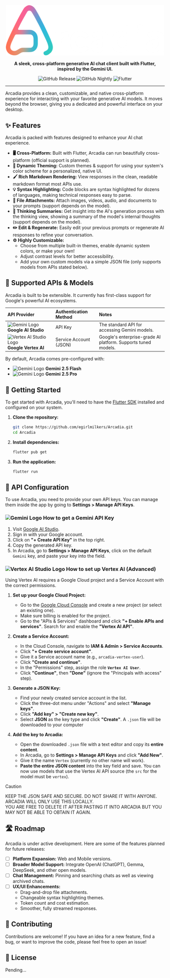 <div align="center">
  
<img src="arcadia.png" alt="Arcadia Banner" width="500px">
  
**A sleek, cross-platform generative AI chat client built with Flutter, inspired by the Gemini UI.**

![GitHub Release](https://img.shields.io/github/v/release/egirlmilkers/Arcadia?display_name=release)
![GitHub Nightly](https://img.shields.io/github/v/release/egirlmilkers/Arcadia?include_prereleases&display_name=release&label=nightly)
![Flutter](https://img.shields.io/badge/Flutter%203.x-%2302569B.svg?&logo=Flutter&logoColor=white)

</div>

---

Arcadia provides a clean, customizable, and native cross-platform experience for interacting with your favorite generative AI models. It moves beyond the browser, giving you a dedicated and powerful interface on your desktop.

## ✨ Features

Arcadia is packed with features designed to enhance your AI chat experience.

* **🖥️ Cross-Platform:** Built with Flutter, Arcadia can run beautifully cross-platform (official support is planned).
* **🎨 Dynamic Theming:** Custom themes & support for using your system's color scheme for a personalized, native UI.
* **🖌️ Rich Markdown Rendering:** View responses in the clean, readable markdown format most APIs use.
* **💡 Syntax Highlighting:** Code blocks are syntax highlighted for dozens of languages, making technical responses easy to parse.
* **📎 File Attachments:** Attach images, videos, audio, and documents to your prompts (support depends on the model).
* **🤔 Thinking Summaries:** Get insight into the AI's generation process with the thinking view, showing a summary of the model's internal thoughts (support depends on the model).
* **✏️ Edit & Regenerate:** Easily edit your previous prompts or regenerate AI responses to refine your conversation.
* **⚙️ Highly Customizable:**
    * Choose from multiple built-in themes, enable dynamic system colors, or make your own!
    * Adjust contrast levels for better accessibility.
    * Add your own custom models via a simple JSON file (only supports models from APIs stated below).

## 🔌 Supported APIs & Models

Arcadia is built to be extensible. It currently has first-class support for Google's powerful AI ecosystems.

| API Provider | Authentication Method | Notes |
| :--- | :--- | :--- |
| <img src="https://www.gstatic.com/bricks/image/01dd37b1-cf14-4c80-8bfd-beb120ab4034.png" alt="Gemini Logo" width="15px"> **Google AI Studio** | API Key | The standard API for accessing Gemini models. |
| <img src="https://www.gstatic.com/bricks/image/77244d96-fa3d-4755-b61d-bddd4f775b2c.svg" alt="Vertex AI Studio Logo" width="15px"> **Google Vertex AI** | Service Account (JSON) | Google's enterprise-grade AI platform. Supports tuned models. |

By default, Arcadia comes pre-configured with:

* <img src="https://www.gstatic.com/bricks/image/01dd37b1-cf14-4c80-8bfd-beb120ab4034.png" alt="Gemini Logo" width="15px"> **Gemini 2.5 Flash**
* <img src="https://www.gstatic.com/bricks/image/01dd37b1-cf14-4c80-8bfd-beb120ab4034.png" alt="Gemini Logo" width="15px"> **Gemini 2.5 Pro**

## 🚀 Getting Started

To get started with Arcadia, you'll need to have the [Flutter SDK](https://docs.flutter.dev/get-started/install) installed and configured on your system.

1.  **Clone the repository:**
    ```bash
    git clone https://github.com/egirlmilkers/Arcadia.git
    cd Arcadia
    ```
2.  **Install dependencies:**
    ```bash
    flutter pub get
    ```
3.  **Run the application:**
    ```bash
    flutter run
    ```

## 🔑 API Configuration

To use Arcadia, you need to provide your own API keys. You can manage them inside the app by going to **Settings > Manage API Keys**.

### <img src="https://www.gstatic.com/bricks/image/01dd37b1-cf14-4c80-8bfd-beb120ab4034.png" alt="Gemini Logo" width="20px"> How to get a Gemini API Key

1.  Visit [Google AI Studio](https://aistudio.google.com/apikey).
2.  Sign in with your Google account.
3.  Click on **"+ Create API Key"** in the top right.
5.  Copy the generated API key.
6.  In Arcadia, go to **Settings > Manage API Keys**, click on the default `Gemini` key, and paste your key into the field.

### <img src="https://www.gstatic.com/bricks/image/77244d96-fa3d-4755-b61d-bddd4f775b2c.svg" alt="Vertex AI Studio Logo" width="20px"> How to set up Vertex AI (Advanced)

Using Vertex AI requires a Google Cloud project and a Service Account with the correct permissions.

1.  **Set up your Google Cloud Project:**
    * Go to the [Google Cloud Console](https://console.cloud.google.com/) and create a new project (or select an existing one).
    * Make sure billing is enabled for the project.
    * Go to the "APIs & Services" dashboard and click **"+ Enable APIs and services"**. Search for and enable the **"Vertex AI API"**.

2.  **Create a Service Account:**
    * In the Cloud Console, navigate to **IAM & Admin > Service Accounts**.
    * Click **"+ Create service account"**.
    * Give it a Service account name (e.g., `arcadia-vertex-user`).
    * Click **"Create and continue"**.
    * In the "Permissions" step, assign the role **`Vertex AI User`**.
    * Click **"Continue"**, then **"Done"** (ignore the "Principals with access" step).

3.  **Generate a JSON Key:**
    * Find your newly created service account in the list.
    * Click the three-dot menu under "Actions" and select **"Manage keys"**.
    * Click **"Add key" > "Create new key"**.
    * Select **JSON** as the key type and click **"Create"**. A `.json` file will be downloaded to your computer

4.  **Add the key to Arcadia:**
    * Open the downloaded `.json` file with a text editor and copy its **entire content**.
    * In Arcadia, go to **Settings > Manage API Keys** and click **"Add New"**.
    * Give it the name `Vertex` (currently no other name will work).
    * **Paste the entire JSON content** into the key field and save. You can now use models that use the Vertex AI API source (the `src` for the model must be `vertex`).

> [!CAUTION]
> KEEP THE JSON SAFE AND SECURE. DO NOT SHARE IT WITH ANYONE. ARCADIA WILL ONLY USE THIS LOCALLY.<br>
> YOU ARE FREE TO DELETE IT AFTER PASTING IT INTO ARCADIA BUT YOU MAY NOT BE ABLE TO OBTAIN IT AGAIN.

## 🛣️ Roadmap

Arcadia is under active development. Here are some of the features planned for future releases:

-   [ ] **Platform Expansion:** Web and Mobile versions.
-   [ ] **Broader Model Support:** Integrate OpenAI (ChatGPT), Gemma, DeepSeek, and other open models.
-   [ ] **Chat Management:** Pinning and searching chats as well as viewing archived chats.
-   [ ] **UX/UI Enhancements:**
    -   Drag-and-drop file attachments.
    -   Changeable syntax highlighting themes.
    -   Token count and cost estimation.
    -   Smoother, fully streamed responses.

## 🙌 Contributing

Contributions are welcome! If you have an idea for a new feature, find a bug, or want to improve the code, please feel free to open an issue!

## 📄 License

Pending...
